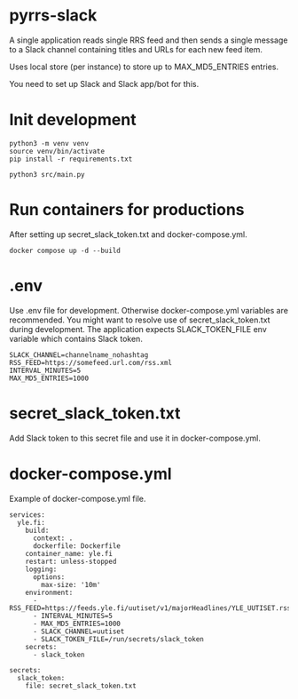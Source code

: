 # pyrrs-slack

A single application reads single RRS feed and then sends a single message to a Slack channel containing titles and URLs for each new feed item.

Uses local store (per instance) to store up to MAX_MD5_ENTRIES entries.

You need to set up Slack and Slack app/bot for this.

# Init development

```
python3 -m venv venv
source venv/bin/activate
pip install -r requirements.txt
```

```
python3 src/main.py
```

# Run containers for productions

After setting up secret_slack_token.txt and docker-compose.yml.

```
docker compose up -d --build
```

# .env

Use .env file for development. Otherwise docker-compose.yml variables are recommended.
You might want to resolve use of secret_slack_token.txt during development.
The application expects SLACK_TOKEN_FILE env variable which contains Slack token.

```
SLACK_CHANNEL=channelname_nohashtag
RSS_FEED=https://somefeed.url.com/rss.xml
INTERVAL_MINUTES=5
MAX_MD5_ENTRIES=1000
```

# secret_slack_token.txt

Add Slack token to this secret file and use it in docker-compose.yml.

# docker-compose.yml

Example of docker-compose.yml file.

```
services:
  yle.fi:
    build:
      context: .
      dockerfile: Dockerfile
    container_name: yle.fi
    restart: unless-stopped
    logging:
      options:
        max-size: '10m'
    environment:
      - RSS_FEED=https://feeds.yle.fi/uutiset/v1/majorHeadlines/YLE_UUTISET.rss
      - INTERVAL_MINUTES=5
      - MAX_MD5_ENTRIES=1000
      - SLACK_CHANNEL=uutiset
      - SLACK_TOKEN_FILE=/run/secrets/slack_token
    secrets:
      - slack_token

secrets:
  slack_token:
    file: secret_slack_token.txt
```
